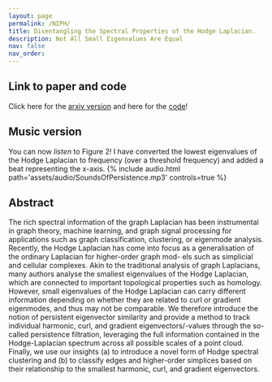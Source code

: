 ```yaml
---
layout: page
permalink: /NIPH/
title: Disentangling the Spectral Properties of the Hodge Laplacian.
description: Not All Small Eigenvalues Are Equal
nav: false
nav_order: 
---
```

## Link to paper and code

Click here for the <a href='https://arxiv.org/abs/2311.14427'>arxiv version</a> and here for the <a href='https://git.rwth-aachen.de/netsci/2024-disentangling-the-spectral-properties-of-the-hodge-laplacian'>code</a>! 

## Music version

You can now _listen_ to Figure 2! I have converted the lowest eigenvalues of the Hodge Laplacian to frequency (over a threshold frequency) and added a beat representing the x-axis.
{% include audio.html path='assets/audio/SoundsOfPersistence.mp3' controls=true %}
## Abstract
The rich spectral information of the graph Laplacian has been instrumental in graph theory, machine learning, and graph signal processing for applications such as graph classification, clustering, or eigenmode analysis. Recently, the Hodge Laplacian has come into focus as a generalisation of the ordinary Laplacian for higher-order graph mod- els such as simplicial and cellular complexes. Akin to the traditional analysis of graph Laplacians, many authors analyse the smallest eigenvalues of the Hodge Laplacian, which are connected to important topological properties such as homology. However, small eigenvalues of the Hodge Laplacian can carry different information depending on whether they are related to curl or gradient eigenmodes, and thus may not be comparable. We therefore introduce the notion of persistent eigenvector similarity and provide a method to track individual harmonic, curl, and gradient eigenvectors/-values through the so-called persistence filtration, leveraging the full information contained in the Hodge-Laplacian spectrum across all possible scales of a point cloud. Finally, we use our insights (a) to introduce a novel form of Hodge spectral clustering and (b) to classify edges and higher-order simplices based on their relationship to the smallest harmonic, curl, and gradient eigenvectors.